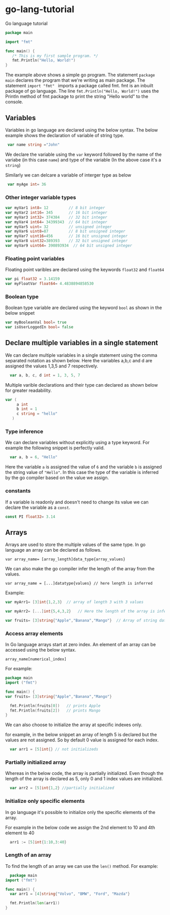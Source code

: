 # go-lang-tutorial

Go language tutorial

```go
package main

import "fmt"

func main() {
   /* This is my first sample program. */
   fmt.Println("Hello, World!")
}
```

The example above shows a simple go program.
The statement `package main` declares the program that we're writing as main package.
The statement `import "fmt" ` imports a package called fmt. fmt is an inbuilt package of go language.
The line `fmt.Println("Hello, World!")` uses the Println method of fmt package to print the string "Hello world" to the console.

## Variables

Variables in go language are declared using the below syntax. The below example shows the declaration of variable of string type.

```go
 var name string ="John"
```

We declare the variable using the `var` keyword followed by the name of the variabe (in this case `name`) and type of the variable (In the above case it's a `string`)

Similarly we can delcare a variable of interger type as below

```go
 var myAge int= 36
```

### Other integer variable types

```go
var myVar1 int8= 12         // 8 bit integer
var myVar2 int16= 345       // 16 bit integer
var myVar3 int32= 374384    // 32 bit integer
var myVar4 int64= 34399343  // 64 bit integer
var myVar5 uint= 32         // unsigned integer
var myVar6 uint8=87         // 8 bit unsigned integer
var myVar7 uint16=456       // 16 bit unsigned integer
var myVar8 uint32=389393    // 32 bit unsigned integer
var myVar9 uint64= 390893934  // 64 bit unsigned integer
```

### Floating point variables

Floating point varibles are declared using the keywords `float32` and `float64`

```go
var pi float32 = 3.14159
var myFloatVar float64= 4.4838894858530
```

### Boolean type

Boolean type variable are declared using the keyword `bool` as shown in the below snippet

```go
var myBooleanVal bool= true
var isUserLoggedIn bool= false
```

## Declare multiple variables in a single statement

We can declare multiple variables in a single statement using the comma separated notation as shown below. Here the variables a,b,c and d are assigned the values 1,3,5 and 7 respectively.

```go
  var a, b, c, d int = 1, 3, 5, 7
```

Multiple varible declarations and their type can declared as shown below for greater readability.

```go
var (
     a int
     b int = 1
     c string = "hello"
   )
```

### Type inference

We can declare variables without explicitly using a type keyword. For example the following snippet is perfectly valid.

```go
  var a, b = 6, "Hello"
```

Here the variable `a` is assigned the value of `6` and the variable `b` is assigned the string value of `"Hello"`. In this case the type of the variable is inferred by the go compiler based on the value we assign.

### constants

If a variable is readonly and doesn't need to change its value we can declare the variable as a `const`.

```go
const PI float32= 3.14
```

## Arrays

Arrays are used to store the multiple values of the same type. In go language an array can be declared as follows.

`var array_name= [array_length]data_type{array_values}`

We can also make the go compiler infer the length of the array from the values.

`var array_name = [...]datatype{values} // here length is inferred`

Example:

```go
var myArr1= [3]int{1,2,3}  // array of length 3 with 3 values

var myArr2= [...]int{5,4,3,2}   // Here the length of the array is infered from the values

var fruits= [3]string{"Apple","Banana","Mango"}  // Array of string data type
```

### Access array elements

In Go language arrays start at zero index. An element of an array can be accessed using the below syntax.

`array_name[numerical_index]`

For example:

```go
package main
import ("fmt")

func main() {
var fruits= [3]string{"Apple","Banana","Mango"}

  fmt.Println(fruits[0])   // prints Apple
  fmt.Println(fruits[2])   // prints Mango
}
```

We can also choose to initialize the array at specific indexes only.

for example, in the below snippet an array of length 5 is declared but the values are not assigned. So by default 0 value is assigned for each index.

```go
  var arr1 = [5]int{} // not initializeds
```

### Partially initialized array

Whereas in the below code, the array is partially initialized. Even though the length of the array is declared as 5, only 0 and 1 index values are initialized.

```go
  var arr2 = [5]int{1,2} //partially initialized
```

### Initialize only specific elements

In go language it's possible to initialize only the specific elements of the array.

For example in the below code we assign the 2nd element to 10 and 4th element to 40

```go
  arr1 := [5]int{1:10,3:40}

```

### Length of an array

To find the length of an array we can use the `len()` method.
For example:

```go
  package main
import ("fmt")

func main() {
  var arr1 = [4]string{"Volvo", "BMW", "Ford", "Mazda"}

  fmt.Println(len(arr1))
}

```
